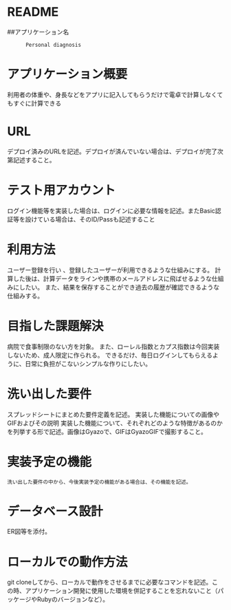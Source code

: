 # README

##アプリケーション名

          Personal diagnosis
        


# アプリケーション概要 
利用者の体重や、身長などをアプリに記入してもらうだけで電卓で計算しなくてもすぐに計算できる


#  URL 	
デプロイ済みのURLを記述。デプロイが済んでいない場合は、デプロイが完了次第記述すること。


# テスト用アカウント	
ログイン機能等を実装した場合は、ログインに必要な情報を記述。またBasic認証等を設けている場合は、そのID/Passも記述すること

# 利用方法	
ユーザー登録を行い
、登録したユーザーが利用できるような仕組みにする。
計算した後は、計算データをラインや携帯のメールアドレスに飛ばせるような仕組みにしたい。
また、結果を保存することができ過去の履歴が確認できるような仕組みする。


# 目指した課題解決	
 病院で食事制限のない方を対象。
 また、ローレル指数とカプス指数は今回実装しないため、成人限定に作られる。
 できるだけ、毎日ログインしてもらえるように、日常に負担がこないシンプルな作りにしたい。

 

# 洗い出した要件	
スプレッドシートにまとめた要件定義を記述。
実装した機能についての画像やGIFおよびその説明	実装した機能について、それぞれどのような特徴があるのかを列挙する形で記述。画像はGyazoで、GIFはGyazoGIFで撮影すること。

# 実装予定の機能
	洗い出した要件の中から、今後実装予定の機能がある場合は、その機能を記述。

# データベース設計
	
ER図等を添付。

# ローカルでの動作方法	
git cloneしてから、ローカルで動作をさせるまでに必要なコマンドを記述。この時、アプリケーション開発に使用した環境を併記することを忘れないこと（パッケージやRubyのバージョンなど）。